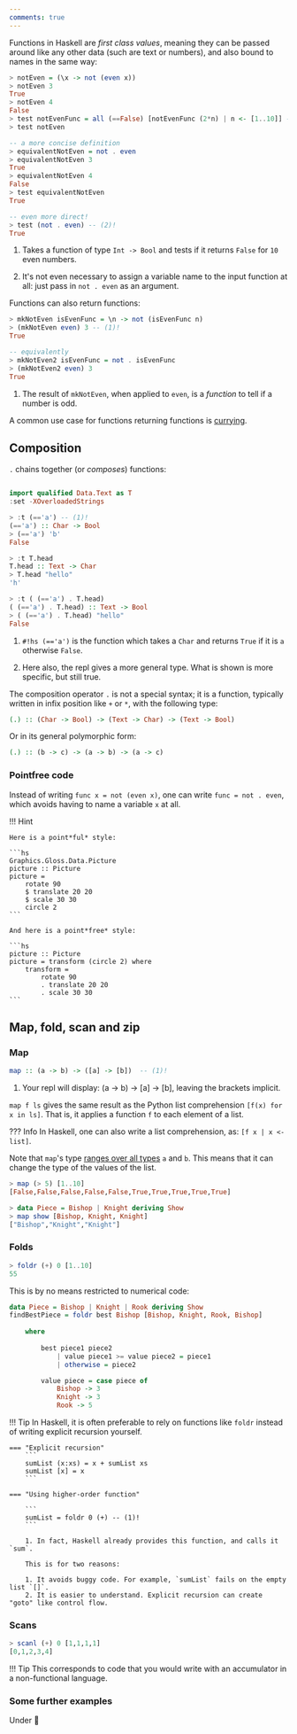```yaml
---
comments: true
---
```


Functions in Haskell are *first class values*, meaning they can be passed around like any other data (such are text or numbers), and also bound to names in the same way:

```hs title="repl example"
> notEven = (\x -> not (even x))
> notEven 3
True
> notEven 4
False
> test notEvenFunc = all (==False) [notEvenFunc (2*n) | n <- [1..10]] -- (1)!
> test notEven

-- a more concise definition
> equivalentNotEven = not . even
> equivalentNotEven 3
True
> equivalentNotEven 4
False
> test equivalentNotEven
True

-- even more direct!
> test (not . even) -- (2)!
True
```

1. Takes a function of type `Int -> Bool` and tests if it returns `False` for `10` even numbers.

2. It's not even necessary to assign a variable name to the input function at all: just pass in `not . even` as an argument.

Functions can also return functions:

```hs title="repl example"
> mkNotEven isEvenFunc = \n -> not (isEvenFunc n)
> (mkNotEven even) 3 -- (1)!
True

-- equivalently
> mkNotEven2 isEvenFunc = not . isEvenFunc
> (mkNotEven2 even) 3
True
```

1. The result of `mkNotEven`, when applied to `even`, is a *function* to tell if a number is odd. 

A common use case for functions returning functions is [currying](/basics/functions/#currying).

## Composition

`.` chains together (or *composes*) functions:

```haskell title="repl example"

import qualified Data.Text as T
:set -XOverloadedStrings

> :t (=='a') -- (1)!
(=='a') :: Char -> Bool
> (=='a') 'b' 
False

> :t T.head 
T.head :: Text -> Char
> T.head "hello"
'h'

> :t ( (=='a') . T.head)
( (=='a') . T.head) :: Text -> Bool
> ( (=='a') . T.head) "hello"
False
```

1. `#!hs (=='a')` is the function which takes a `Char` and returns `True` if it is `a` otherwise `False`.

2. Here also, the repl gives a more general type. What is shown is more specific, but still true.



The composition operator `.` is not a special syntax; it is a function, typically written in infix position like `+` or `*`, with the following type:

```haskell
(.) :: (Char -> Bool) -> (Text -> Char) -> (Text -> Bool)
```

Or in its general polymorphic form:

```haskell
(.) :: (b -> c) -> (a -> b) -> (a -> c)
```

### Pointfree code

Instead of writing `func x = not (even x)`, one can write `func = not . even`, which avoids having to name a variable `x` at all. 

!!! Hint

    Here is a point*ful* style:

    ```hs
    Graphics.Gloss.Data.Picture
    picture :: Picture
    picture = 
        rotate 90
        $ translate 20 20
        $ scale 30 30
        circle 2
    ```

    And here is a point*free* style:

    ```hs
    picture :: Picture
    picture = transform (circle 2) where 
        transform =
            rotate 90
            . translate 20 20
            . scale 30 30
    ```

## Map, fold, scan and zip

### Map

```haskell
map :: (a -> b) -> ([a] -> [b])  -- (1)!
```

1. Your repl will display: (a -> b) -> [a] -> [b], leaving the brackets implicit. 

`map f ls` gives the same result as the Python list comprehension `[f(x) for x in ls]`. That is, it applies a function `f` to each element of a list.


??? Info
    In Haskell, one can also write a list comprehension, as: `[f x | x <- list]`.

Note that `map`'s type [ranges over all types](/basics/types/#universal-types) `a` and `b`. This means that it can change the type of the values of the list.

```haskell
> map (> 5) [1..10]
[False,False,False,False,False,True,True,True,True,True]

> data Piece = Bishop | Knight deriving Show
> map show [Bishop, Knight, Knight]
["Bishop","Knight","Knight"] 
```

### Folds


```hs title="repl example"
> foldr (+) 0 [1..10]
55
```

This is by no means restricted to numerical code:

```hs
data Piece = Bishop | Knight | Rook deriving Show
findBestPiece = foldr best Bishop [Bishop, Knight, Rook, Bishop] 
    
    where
    
        best piece1 piece2
            | value piece1 >= value piece2 = piece1
            | otherwise = piece2

        value piece = case piece of
            Bishop -> 3
            Knight -> 3
            Rook -> 5
```

!!! Tip
    In Haskell, it is often preferable to rely on functions like `foldr` instead of writing explicit recursion yourself.

    === "Explicit recursion"
        ```
        sumList (x:xs) = x + sumList xs
        sumList [x] = x
        ```

    === "Using higher-order function"

        ```
        sumList = foldr 0 (+) -- (1)!
        ```

        1. In fact, Haskell already provides this function, and calls it `sum`.

        This is for two reasons:

        1. It avoids buggy code. For example, `sumList` fails on the empty list `[]`.
        2. It is easier to understand. Explicit recursion can create "goto" like control flow.


### Scans

```hs title="repl example"
> scanl (+) 0 [1,1,1,1]
[0,1,2,3,4]
```

!!! Tip
    This corresponds to code that you would write with an accumulator in a non-functional language.

### Some further examples

Under :construction:

